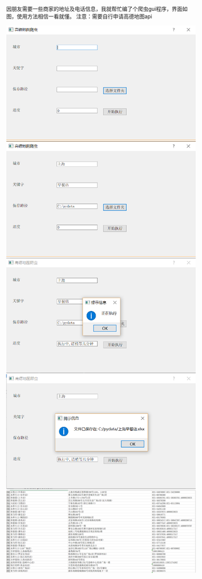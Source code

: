 因朋友需要一些商家的地址及电话信息，我就帮忙编了个爬虫gui程序，界面如图，使用方法相信一看就懂。
注意：需要自行申请高德地图api


![image](https://github.com/muyuequzhi/amap_spider/blob/master/images/amap1.png)
![image](https://github.com/muyuequzhi/amap_spider/blob/master/images/amap2.png)
![image](https://github.com/muyuequzhi/amap_spider/blob/master/images/amap3.png)
![image](https://github.com/muyuequzhi/amap_spider/blob/master/images/amap4.png)
![image](https://github.com/muyuequzhi/amap_spider/blob/master/images/amap5.png)
